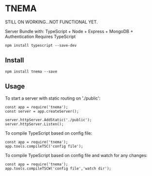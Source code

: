 # TNEMA

STILL ON WORKING...NOT FUNCTIONAL YET.

Server Bundle with: TypeScript + Node + Express + MongoDB + Authentication
Requires TypeScript

`npm install typescript --save-dev`

## Install

`npm install tnema --save`

## Usage

To start a server with static routing on './public':

```
const app = require('tnema');
const server = app.createServer();

server.httpServer.AddStatic('./public');
server.httpServer.Listen();
```

To compile TypeScript based on config file:

```
const app = require('tnema');
app.tools.compileTSC('config file');
```


To compile TypeScript based on config file and watch for any changes:

```
const app = require('tnema');
app.tools.compileTSCW('config file','watch dir');
```